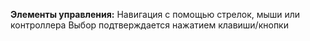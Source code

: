 **Элементы управления:** 
Навигация с помощью стрелок, мыши или контроллера
Выбор подтверждается нажатием клавиши/кнопки

